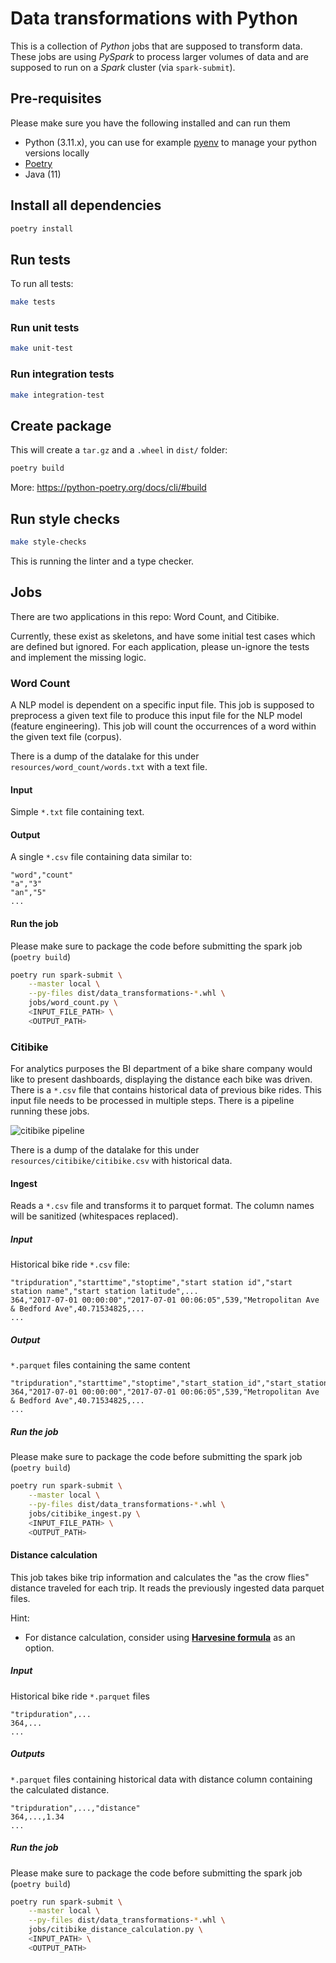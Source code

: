 # Data transformations with Python

This is a collection of _Python_ jobs that are supposed to transform data.
These jobs are using _PySpark_ to process larger volumes of data and are supposed to run on a _Spark_ cluster (via `spark-submit`).

## Pre-requisites

Please make sure you have the following installed and can run them

- Python (3.11.x), you can use for example [pyenv](https://github.com/pyenv/pyenv#installation) to manage your python versions locally
- [Poetry](https://python-poetry.org/docs/#installation)
- Java (11)

## Install all dependencies

```bash
poetry install
```

## Run tests

To run all tests:

```bash
make tests
```

### Run unit tests

```bash
make unit-test
```

### Run integration tests

```bash
make integration-test
```

## Create package

This will create a `tar.gz` and a `.wheel` in `dist/` folder:

```bash
poetry build
```

More: https://python-poetry.org/docs/cli/#build

## Run style checks

```bash
make style-checks
```

This is running the linter and a type checker.

## Jobs

There are two applications in this repo: Word Count, and Citibike.

Currently, these exist as skeletons, and have some initial test cases which are defined but ignored.
For each application, please un-ignore the tests and implement the missing logic.

### Word Count

A NLP model is dependent on a specific input file. This job is supposed to preprocess a given text file to produce this
input file for the NLP model (feature engineering). This job will count the occurrences of a word within the given text
file (corpus).

There is a dump of the datalake for this under `resources/word_count/words.txt` with a text file.

#### Input

Simple `*.txt` file containing text.

#### Output

A single `*.csv` file containing data similar to:

```csv
"word","count"
"a","3"
"an","5"
...
```

#### Run the job

Please make sure to package the code before submitting the spark job (`poetry build`)

```bash
poetry run spark-submit \
    --master local \
    --py-files dist/data_transformations-*.whl \
    jobs/word_count.py \
    <INPUT_FILE_PATH> \
    <OUTPUT_PATH>
```

### Citibike

For analytics purposes the BI department of a bike share company would like to present dashboards, displaying the
distance each bike was driven. There is a `*.csv` file that contains historical data of previous bike rides. This input
file needs to be processed in multiple steps. There is a pipeline running these jobs.

![citibike pipeline](docs/citibike.png)

There is a dump of the datalake for this under `resources/citibike/citibike.csv` with historical data.

#### Ingest

Reads a `*.csv` file and transforms it to parquet format. The column names will be sanitized (whitespaces replaced).

##### Input

Historical bike ride `*.csv` file:

```csv
"tripduration","starttime","stoptime","start station id","start station name","start station latitude",...
364,"2017-07-01 00:00:00","2017-07-01 00:06:05",539,"Metropolitan Ave & Bedford Ave",40.71534825,...
...
```

##### Output

`*.parquet` files containing the same content

```csv
"tripduration","starttime","stoptime","start_station_id","start_station_name","start_station_latitude",...
364,"2017-07-01 00:00:00","2017-07-01 00:06:05",539,"Metropolitan Ave & Bedford Ave",40.71534825,...
...
```

##### Run the job

Please make sure to package the code before submitting the spark job (`poetry build`)

```bash
poetry run spark-submit \
    --master local \
    --py-files dist/data_transformations-*.whl \
    jobs/citibike_ingest.py \
    <INPUT_FILE_PATH> \
    <OUTPUT_PATH>
```

#### Distance calculation

This job takes bike trip information and calculates the "as the crow flies" distance traveled for each trip.
It reads the previously ingested data parquet files.

Hint:

- For distance calculation, consider using [**Harvesine formula**](https://en.wikipedia.org/wiki/Haversine_formula) as an option.

##### Input

Historical bike ride `*.parquet` files

```csv
"tripduration",...
364,...
...
```

##### Outputs

`*.parquet` files containing historical data with distance column containing the calculated distance.

```csv
"tripduration",...,"distance"
364,...,1.34
...
```

##### Run the job

Please make sure to package the code before submitting the spark job (`poetry build`)

```bash
poetry run spark-submit \
    --master local \
    --py-files dist/data_transformations-*.whl \
    jobs/citibike_distance_calculation.py \
    <INPUT_PATH> \
    <OUTPUT_PATH>
```
